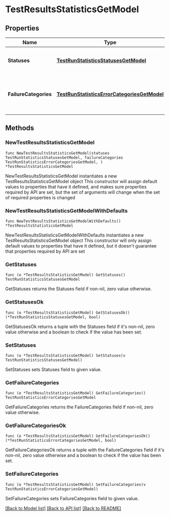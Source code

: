 # TestResultsStatisticsGetModel

## Properties

Name | Type | Description | Notes
------------ | ------------- | ------------- | -------------
**Statuses** | [**TestRunStatisticsStatusesGetModel**](TestRunStatisticsStatusesGetModel.md) | Test results counts aggregated by outcome | [readonly] 
**FailureCategories** | [**TestRunStatisticsErrorCategoriesGetModel**](TestRunStatisticsErrorCategoriesGetModel.md) | Test results counts aggregated by result failure categories | [readonly] 

## Methods

### NewTestResultsStatisticsGetModel

`func NewTestResultsStatisticsGetModel(statuses TestRunStatisticsStatusesGetModel, failureCategories TestRunStatisticsErrorCategoriesGetModel, ) *TestResultsStatisticsGetModel`

NewTestResultsStatisticsGetModel instantiates a new TestResultsStatisticsGetModel object
This constructor will assign default values to properties that have it defined,
and makes sure properties required by API are set, but the set of arguments
will change when the set of required properties is changed

### NewTestResultsStatisticsGetModelWithDefaults

`func NewTestResultsStatisticsGetModelWithDefaults() *TestResultsStatisticsGetModel`

NewTestResultsStatisticsGetModelWithDefaults instantiates a new TestResultsStatisticsGetModel object
This constructor will only assign default values to properties that have it defined,
but it doesn't guarantee that properties required by API are set

### GetStatuses

`func (o *TestResultsStatisticsGetModel) GetStatuses() TestRunStatisticsStatusesGetModel`

GetStatuses returns the Statuses field if non-nil, zero value otherwise.

### GetStatusesOk

`func (o *TestResultsStatisticsGetModel) GetStatusesOk() (*TestRunStatisticsStatusesGetModel, bool)`

GetStatusesOk returns a tuple with the Statuses field if it's non-nil, zero value otherwise
and a boolean to check if the value has been set.

### SetStatuses

`func (o *TestResultsStatisticsGetModel) SetStatuses(v TestRunStatisticsStatusesGetModel)`

SetStatuses sets Statuses field to given value.


### GetFailureCategories

`func (o *TestResultsStatisticsGetModel) GetFailureCategories() TestRunStatisticsErrorCategoriesGetModel`

GetFailureCategories returns the FailureCategories field if non-nil, zero value otherwise.

### GetFailureCategoriesOk

`func (o *TestResultsStatisticsGetModel) GetFailureCategoriesOk() (*TestRunStatisticsErrorCategoriesGetModel, bool)`

GetFailureCategoriesOk returns a tuple with the FailureCategories field if it's non-nil, zero value otherwise
and a boolean to check if the value has been set.

### SetFailureCategories

`func (o *TestResultsStatisticsGetModel) SetFailureCategories(v TestRunStatisticsErrorCategoriesGetModel)`

SetFailureCategories sets FailureCategories field to given value.



[[Back to Model list]](../README.md#documentation-for-models) [[Back to API list]](../README.md#documentation-for-api-endpoints) [[Back to README]](../README.md)


